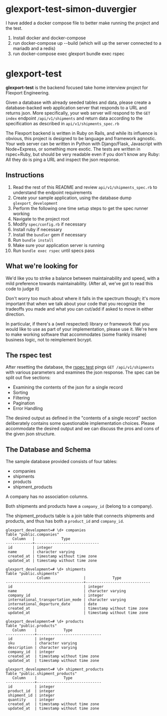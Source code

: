 
glexport-test-simon-duvergier
=============

I have added a docker compose file to better make running the project and the test.
1. Install docker and docker-compose
2. run docker-compose up --build (which will up the server connected to a mariadb and a redis)
3. run docker-compose exec glexport bundle exec rspec

glexport-test
=============

**glexport-test** is the backend focused take home interview project for Flexport Engineering.

Given a database with already seeded tables and data, please create a database-backed web application server that responds to a URL and returns json. More specifically, your web server will respond to the `GET index` endpoint `/api/v1/shipments` and return data according to the specification as described in `api/v1/shipments_spec.rb`

The Flexport backend is written in Ruby on Rails, and while its influence is obvious, this project is designed to be language and framework agnostic. Your web server can be written in Python with Django/Flask, Javascript with Node+Express, or something more exotic. The tests are written in rspec+Ruby, but should be very readable even if you don't know any Ruby: All they do is ping a URL and inspect the json response.

Instructions
------------

1. Read the rest of this README and review `api/v1/shipments_spec.rb` to understand the endpoint requirements
2. Create your sample application, using the database dump `glexport_development`
3. Perform the following one time setup steps to get the spec runner working
  1. Navigate to the project root
  2. Modify `spec/config.rb` if necessary
  3. Install ruby if necessary
  4. Install the `bundler` gem if necessary
  5. Run `bundle install`
  6. Make sure your application server is running
4. Run `bundle exec rspec` until specs pass

What we're looking for
----------------------

We'd like you to strike a balance between maintainability and speed, with a mild preference towards maintainability. (After all, we've got to read this code to judge it)

Don't worry too much about where it falls in the spectrum though; it's more important that when we talk about your code that you recognize the tradeoffs you made and what you can cut/add if asked to move in either direction.

In particular, if there's a (well respected) library or framework that you would like to use as part of your implementation, please use it. We're here to make working software that accommodates (some frankly insane) business logic, not to reimplement bcrypt.

The rspec test
--------------

After resetting the database, the [rspec test](https://github.com/flexport/glexport-test/blob/master/spec/api/v1/shipments_spec.rb) pings `GET /api/v1/shipments` with various parameters and examines the json response. The spec can be split out five sections:
- Examining the contents of the json for a single record
- Sorting
- Filtering
- Pagination
- Error Handling

The desired output as defined in the "contents of a single record" section deliberately contains some questionable implementation choices. Please accommodate the desired output and we can discuss the pros and cons of the given json structure.

The Database and Schema
-----------------------

The sample database provided consists of four tables:
- companies
- shipments
- products
- shipment_products

A company has no association columns.

Both shipments and products have a `company_id` (belong to a company).

The shipment_products table is a join table that connects shipments and products, and thus has both a `product_id` and `company_id`.

```
glexport_development=# \d+ companies
Table "public.companies"
   Column   |            Type
------------+-----------------------------
 id         | integer
 name       | character varying
 created_at | timestamp without time zone
 updated_at | timestamp without time zone

glexport_development=# \d+ shipments
Table "public.shipments"
              Column               |            Type
-----------------------------------+-----------------------------
 id                                | integer
 name                              | character varying
 company_id                        | integer
 international_transportation_mode | character varying
 international_departure_date      | date
 created_at                        | timestamp without time zone
 updated_at                        | timestamp without time zone

glexport_development=# \d+ products
Table "public.products"
   Column    |            Type
-------------+-----------------------------
 id          | integer
 sku         | character varying
 description | character varying
 company_id  | integer
 created_at  | timestamp without time zone
 updated_at  | timestamp without time zone

glexport_development=# \d+ shipment_products
Table "public.shipment_products"
   Column    |            Type
-------------+-----------------------------
 id          | integer
 product_id  | integer
 shipment_id | integer
 quantity    | integer
 created_at  | timestamp without time zone
 updated_at  | timestamp without time zone
```
